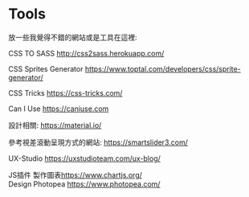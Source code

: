 # Tools #
放一些我覺得不錯的網站或是工具在這裡:

CSS TO SASS
http://css2sass.herokuapp.com/

CSS Sprites Generator
https://www.toptal.com/developers/css/sprite-generator/

CSS Tricks
https://css-tricks.com/

Can I Use
https://caniuse.com

設計相關:
https://material.io/

參考視差滾動呈現方式的網站:
https://smartslider3.com/

UX-Studio <https://uxstudioteam.com/ux-blog/>

JS插件
製作圖表<https://www.chartjs.org/>
<br />
Design
Photopea <https://www.photopea.com/>
